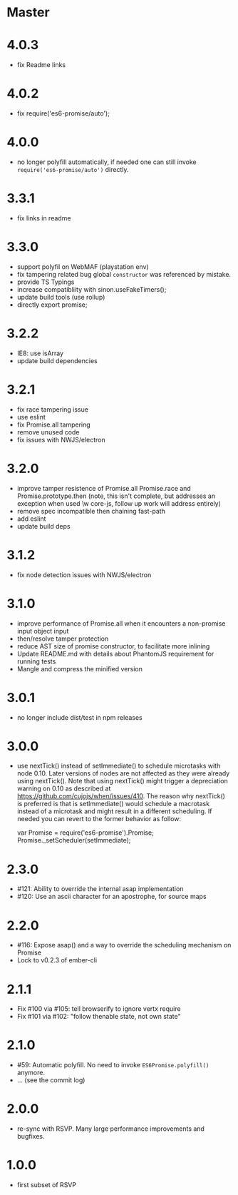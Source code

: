 # Master

# 4.0.3

* fix Readme links

# 4.0.2

* fix require('es6-promise/auto');

# 4.0.0

* no longer polyfill automatically, if needed one can still invoke
  `require('es6-promise/auto')` directly.

# 3.3.1

* fix links in readme

# 3.3.0

* support polyfil on WebMAF (playstation env)
* fix tampering related bug global `constructor` was referenced by mistake.
* provide TS Typings
* increase compatibliity with sinon.useFakeTimers();
* update build tools (use rollup)
* directly export promise;

# 3.2.2

* IE8: use isArray
* update build dependencies

# 3.2.1

* fix race tampering issue
* use eslint
* fix Promise.all tampering
* remove unused code
* fix issues with NWJS/electron

# 3.2.0

* improve tamper resistence of Promise.all Promise.race and
  Promise.prototype.then (note, this isn't complete, but addresses an exception
  when used \w core-js, follow up work will address entirely)
* remove spec incompatible then chaining fast-path
* add eslint
* update build deps

# 3.1.2

* fix node detection issues with NWJS/electron

# 3.1.0

* improve performance of Promise.all when it encounters a non-promise input object input
* then/resolve tamper protection
* reduce AST size of promise constructor, to facilitate more inlining
* Update README.md with details about PhantomJS requirement for running tests
* Mangle and compress the minified version

# 3.0.1

* no longer include dist/test in npm releases

# 3.0.0

* use nextTick() instead of setImmediate() to schedule microtasks with node 0.10. Later versions of
  nodes are not affected as they were already using nextTick(). Note that using nextTick() might
  trigger a depreciation warning on 0.10 as described at https://github.com/cujojs/when/issues/410.
  The reason why nextTick() is preferred is that is setImmediate() would schedule a macrotask
  instead of a microtask and might result in a different scheduling.
  If needed you can revert to the former behavior as follow:

    var Promise = require('es6-promise').Promise;
    Promise._setScheduler(setImmediate);

# 2.3.0

* #121: Ability to override the internal asap implementation
* #120: Use an ascii character for an apostrophe, for source maps

# 2.2.0

* #116: Expose asap() and a way to override the scheduling mechanism on Promise
* Lock to v0.2.3 of ember-cli

# 2.1.1

* Fix #100 via #105: tell browserify to ignore vertx require
* Fix #101 via #102: "follow thenable state, not own state"

# 2.1.0

* #59: Automatic polyfill. No need to invoke `ES6Promise.polyfill()` anymore.
* ... (see the commit log)

# 2.0.0

* re-sync with RSVP. Many large performance improvements and bugfixes.

# 1.0.0

* first subset of RSVP
